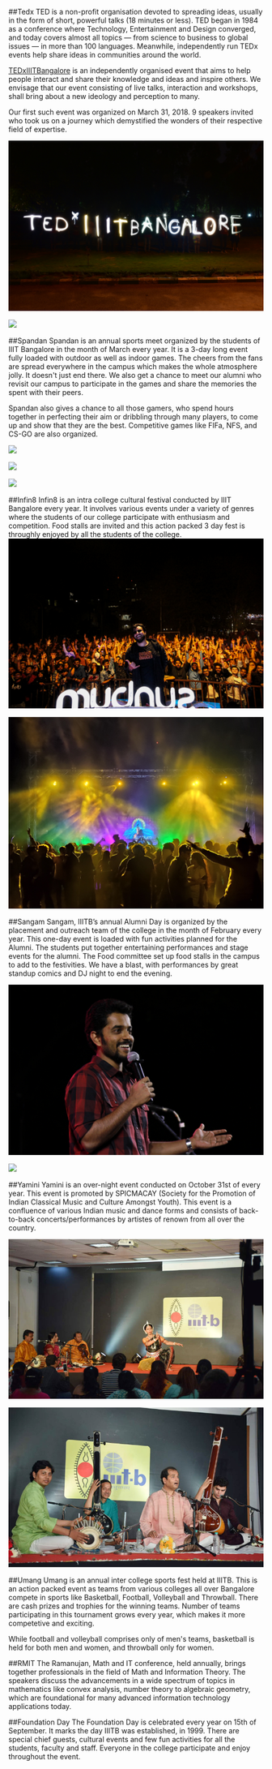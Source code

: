 ##Tedx
TED is a non-profit organisation devoted to spreading ideas, usually in the form of short, powerful talks (18 minutes or less). TED began in 1984 as a conference where Technology, Entertainment and Design converged, and today covers almost all topics — from science to business to global issues — in more than 100 languages. Meanwhile, independently run TEDx events help share ideas in communities around the world.

<a href="http://tedxiiitbangalore.com" target="_blank">TEDxIIITBangalore</a> is an independently organised event that aims to help people interact and share their knowledge and ideas and inspire others. We envisage that our event consisting of live talks, interaction and workshops, shall bring about a new ideology and perception to many. 

Our first such event was organized on March 31, 2018. 9 speakers invited who took us on a journey which demystified the wonders of their respective field of expertise.

![](images/events/ted1.jpg)

![](images/events/ted3.jpg)


##Spandan
Spandan is an annual sports meet organized by the students of IIIT Bangalore in the month of March every year. It is a 3-day long event fully loaded with outdoor as well as indoor games. The cheers from the fans are spread everywhere in the campus which makes the whole atmosphere jolly. It doesn't just end there. We also get a chance to meet our alumni who revisit our campus to participate in the games and share the memories the spent with their peers. 

Spandan also gives a chance to all those gamers, who spend hours together in perfecting their aim or dribbling through many players, to come up and show that they are the best. Competitive games like FIFa, NFS, and CS-GO are also organized.

![](images/events/spandan_1.JPG)

![](images/events/football1.jpg)

![](images/events/fifa1.jpg)

##Infin8
Infin8 is an intra college cultural festival conducted by IIIT Bangalore every year. It involves various events under a variety of genres where the students of our college participate with enthusiasm and competition. Food stalls are invited and this action packed 3 day fest is throughly enjoyed by all the students of the college.
![](images/events/infin8_1.jpg)

![](images/events/infin8_2.jpg)

##Sangam
Sangam, IIITB’s annual Alumni Day is organized by the placement and outreach team of the college in the month of February every year. This one-day event is loaded with fun activities planned for the Alumni. The students put together entertaining performances and stage events for the alumni. The Food committee set up food stalls in the campus to add to the festivities. We have a blast, with performances by great standup comics and DJ night to end the evening.

![](images/events/sangam_1.JPG)

![](images/events/sangam_2.JPG)


##Yamini
Yamini is an over-night event conducted on October 31st of every year. This event is promoted by SPICMACAY (Society for the Promotion of Indian Classical Music and Culture Amongst Youth). This event is a confluence of various Indian music and dance forms and consists of back-to-back concerts/performances by artistes of renown from all over the country.


![](images/events/yamini1.jpg)

![](images/events/yamini2.jpg)


##Umang
Umang is an annual inter college sports fest held at IIITB. This is an action packed event as teams from various colleges all over Bangalore compete in sports like Basketball, Football, Volleyball and Throwball. There are cash prizes and trophies for the winning teams. Number of teams participating in this tournament grows every year, which makes it more competetive and exciting.

While football and volleyball comprises only of men's teams, basketball is held for both men and women, and throwball only for women.


##RMIT
The Ramanujan, Math and IT conference, held annually, brings together professionals in the field of Math and Information Theory. The speakers discuss the advancements in a wide spectrum of topics in mathematics like convex analysis, number theory to algebraic geometry, which are foundational for many advanced information technology applications today.


##Foundation Day
The Foundation Day is celebrated every year on 15th of September. It marks the day IIITB was established, in 1999. There are special chief guests, cultural events and few fun activities for all the students, faculty and staff. Everyone in the college participate and enjoy throughout the event.
